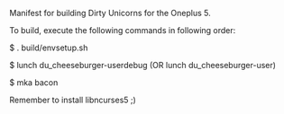 
Manifest for building Dirty Unicorns for the Oneplus 5.

To build, execute the following commands in following order:

$ . build/envsetup.sh

$ lunch du_cheeseburger-userdebug (OR lunch du_cheeseburger-user)

$ mka bacon

Remember to install libncurses5 ;)

